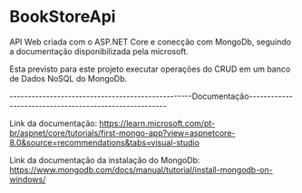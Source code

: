 # BookStoreApi


API Web criada com o ASP.NET Core e conecção com MongoDb, seguindo a documentação disponibilizada pela microsoft. 

Esta previsto para este projeto executar operações do CRUD em um banco de Dados NoSQL do MongoDb.


--------------------------------------------------Documentação-------------------------------------------------------

Link da documentação: https://learn.microsoft.com/pt-br/aspnet/core/tutorials/first-mongo-app?view=aspnetcore-8.0&source=recommendations&tabs=visual-studio

Link da documentação da instalação do MongoDb: https://www.mongodb.com/docs/manual/tutorial/install-mongodb-on-windows/
